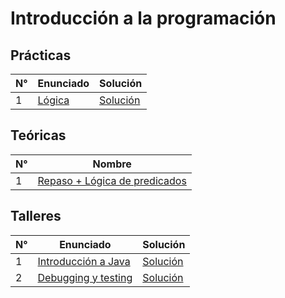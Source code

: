 # Introducción a la programación

## Prácticas

| N° | Enunciado | Solución |
| - | - |-
| 1 |[Lógica](practicas/practica-1/practica-1.pdf) | [Solución](practicas/practica-1/practica-1-solucion.md)

## Teóricas

| N° | Nombre |
| - | -
| 1 | [Repaso + Lógica de predicados](teoricas/teorica-1.pdf)

## Talleres

| N° | Enunciado | Solución |
| - | - |-
| 1 |[Introducción a Java](laboratorios/talleres/taller-1/taller-1.pdf)|[Solución](laboratorios/talleres/taller-1/solucion)
| 2 |[Debugging y testing](laboratorios/talleres/taller-2/taller-2.pdf)|[Solución](laboratorios/talleres/taller-2/solucion)